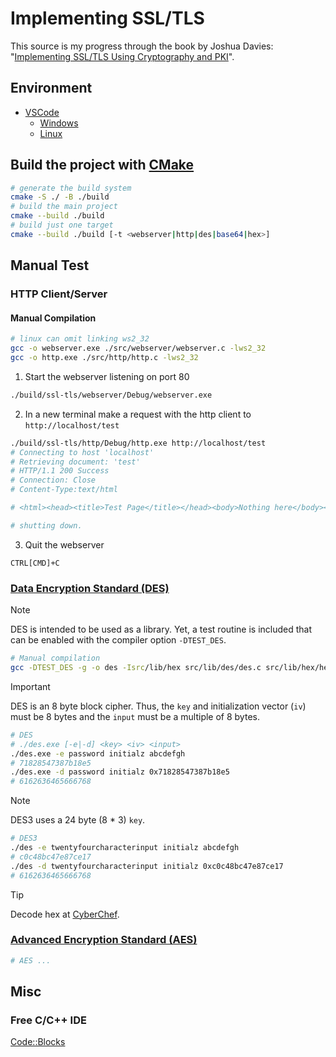 # Implementing SSL/TLS
This source is my progress through the book by Joshua Davies: "[Implementing SSL/TLS Using Cryptography and PKI](https://onlinelibrary.wiley.com/doi/book/10.1002/9781118255797)".

## Environment
- [VSCode](https://code.visualstudio.com/download)
  - [Windows](https://code.visualstudio.com/docs/cpp/config-mingw)
  - [Linux](https://code.visualstudio.com/docs/cpp/config-linux)

## Build the project with [CMake](https://cmake.org/download/)
```bash
# generate the build system
cmake -S ./ -B ./build
# build the main project
cmake --build ./build
# build just one target
cmake --build ./build [-t <webserver|http|des|base64|hex>]
```
## Manual Test
### HTTP Client/Server
#### Manual Compilation
```bash
# linux can omit linking ws2_32
gcc -o webserver.exe ./src/webserver/webserver.c -lws2_32
gcc -o http.exe ./src/http/http.c -lws2_32
```
1. Start the webserver listening on port 80
```bash
./build/ssl-tls/webserver/Debug/webserver.exe
```
2. In a new terminal make a request with the http client to `http://localhost/test`
```bash
./build/ssl-tls/http/Debug/http.exe http://localhost/test
# Connecting to host 'localhost'
# Retrieving document: 'test'
# HTTP/1.1 200 Success
# Connection: Close
# Content-Type:text/html

# <html><head><title>Test Page</title></head><body>Nothing here</body></html>

# shutting down.
```
3. Quit the webserver
```
CTRL[CMD]+C
```

### [Data Encryption Standard (DES)](https://csrc.nist.gov/pubs/fips/46-3/final)
> [!NOTE]
> DES is intended to be used as a library. Yet, a test routine is included that can be enabled with the compiler option `-DTEST_DES`.  
```sh
# Manual compilation
gcc -DTEST_DES -g -o des -Isrc/lib/hex src/lib/des/des.c src/lib/hex/hex.c
```
> [!IMPORTANT]
> DES is an 8 byte block cipher. Thus, the `key` and initialization vector (`iv`) must be 8 bytes and the `input` must be a multiple of 8 bytes.
```sh
# DES
# ./des.exe [-e|-d] <key> <iv> <input>
./des.exe -e password initialz abcdefgh
# 71828547387b18e5
./des.exe -d password initialz 0x71828547387b18e5
# 6162636465666768
```
> [!NOTE]
> DES3 uses a 24 byte (8 * 3) `key`.
```sh
# DES3
./des -e twentyfourcharacterinput initialz abcdefgh
# c0c48bc47e87ce17
./des -d twentyfourcharacterinput initialz 0xc0c48bc47e87ce17
# 6162636465666768
```
> [!TIP]
> Decode hex at [CyberChef](https://cyberchef.org/#recipe=From_Hex('None')).

### [Advanced Encryption Standard (AES)](https://csrc.nist.gov/pubs/fips/197/final)
```sh
# AES ...
```

## Misc
### Free C/C++ IDE
[Code::Blocks](https://www.codeblocks.org/)
